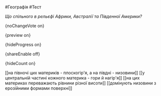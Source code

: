 #Географія #Тест

*Що спільного в рельєфі Африки, Австралії та Південної Америки?*

{noChangeVote on}

{preview on}

{hideProgress on}

{shareEnable off}

{hideCount on}

[[на півночі цих материків - плоскогір'я, а на півдні - низовини]]
[[у центральній частині кожного материка - гори й нагір'я]]
[[на цих материках переважають рівнини різної висоти]]
[[домінують низовини з ерозійними формами поверхні]]
